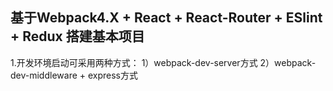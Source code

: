 ## 基于Webpack4.X + React + React-Router + ESlint + Redux 搭建基本项目

1.开发环境启动可采用两种方式：
  1）webpack-dev-server方式
  2）webpack-dev-middleware + express方式

